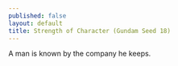 ```yaml
---
published: false
layout: default
title: Strength of Character (Gundam Seed 18)
---
```

A man is known by the company he keeps.